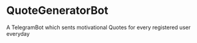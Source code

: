 # QuoteGeneratorBot
A TelegramBot which sents motivational Quotes for every registered user everyday
